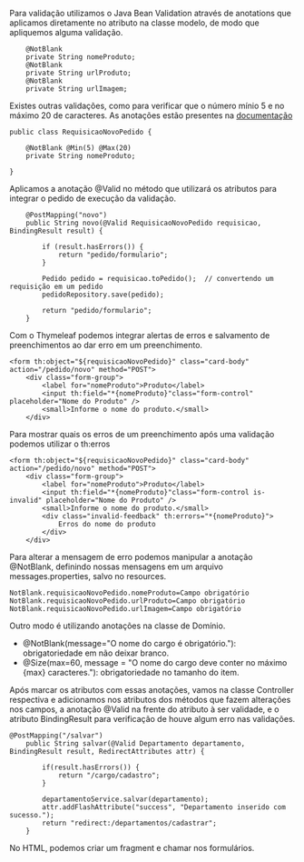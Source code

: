 Para validação utilizamos o Java Bean Validation através de anotations que aplicamos diretamente no atributo na classe modelo, de modo que apliquemos alguma validação.
```
	@NotBlank
	private String nomeProduto;
	@NotBlank
	private String urlProduto;
	@NotBlank
	private String urlImagem;
```
Existes outras validações, como para verificar que o número mínio 5 e no máximo 20 de caracteres. As anotações estão presentes na [documentação](https://docs.jboss.org/hibernate/beanvalidation/spec/2.0/api/javax/validation/constraints/package-summary.html)
```
public class RequisicaoNovoPedido {

    @NotBlank @Min(5) @Max(20)
    private String nomeProduto; 

}
```
Aplicamos a anotação @Valid no método que utilizará os atributos para integrar o pedido de execução da validação.
```
	@PostMapping("novo")
	public String novo(@Valid RequisicaoNovoPedido requisicao, BindingResult result) {
		
		if (result.hasErrors()) {
			return "pedido/formulario";
		}
		
		Pedido pedido = requisicao.toPedido();	// convertendo um requisição em um pedido
		pedidoRepository.save(pedido);			
		
		return "pedido/formulario";
	}
```

Com o Thymeleaf podemos integrar alertas de erros e salvamento de preenchimentos ao dar erro em um preenchimento.

```
<form th:object="${requisicaoNovoPedido}" class="card-body" action="/pedido/novo" method="POST">
	<div class="form-group">
		<label for="nomeProduto">Produto</label>
		<input th:field="*{nomeProduto}"class="form-control" placeholder="Nome do Produto" />
		<small>Informe o nome do produto.</small>
	</div>
```

Para mostrar quais os erros de um preenchimento após uma validação podemos utilizar o th:erros
```
<form th:object="${requisicaoNovoPedido}" class="card-body" action="/pedido/novo" method="POST">
	<div class="form-group">
		<label for="nomeProduto">Produto</label>
		<input th:field="*{nomeProduto}"class="form-control is-invalid" placeholder="Nome do Produto" />
		<small>Informe o nome do produto.</small>
		<div class="invalid-feedback" th:errors="*{nomeProduto}">
			Erros do nome do produto
		</div>
	</div>
```
Para alterar a mensagem de erro podemos manipular a anotação @NotBlank, definindo nossas mensagens em um arquivo messages.properties, salvo no resources.
```
NotBlank.requisicaoNovoPedido.nomeProduto=Campo obrigatório
NotBlank.requisicaoNovoPedido.urlProduto=Campo obrigatório
NotBlank.requisicaoNovoPedido.urlImagem=Campo obrigatório
```


Outro modo é utilizando anotações na classe de Domínio.
- @NotBlank(message="O nome do cargo é obrigatório."): obrigatoriedade em não deixar branco.
- @Size(max=60, message = "O nome do cargo deve conter no máximo {max} caracteres."): obrigatoriedade no tamanho do item.

Após marcar os atributos com essas anotações, vamos na classe Controller respectiva e adicionamos nos atributos dos métodos que fazem alterações nos campos, a anotação @Valid na frente do atributo à ser validade, e o atributo BindingResult para verificação de houve algum erro nas validações.

```
@PostMapping("/salvar")
	public String salvar(@Valid Departamento departamento, BindingResult result, RedirectAttributes attr) {
		
		if(result.hasErrors()) {
			return "/cargo/cadastro";
		}
		
		departamentoService.salvar(departamento);
		attr.addFlashAttribute("success", "Departamento inserido com sucesso.");
		return "redirect:/departamentos/cadastrar";
	}
```

No HTML, podemos criar um fragment e chamar nos formulários.